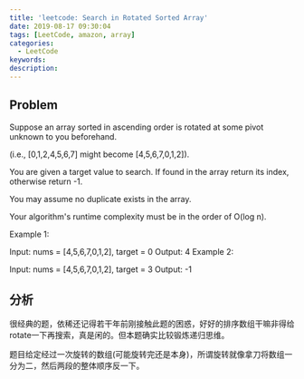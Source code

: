 ```yaml
---
title: 'leetcode: Search in Rotated Sorted Array'
date: 2019-08-17 09:30:04
tags: [LeetCode, amazon, array]
categories:
  - LeetCode
keywords:
description:
---
```


## Problem

Suppose an array sorted in ascending order is rotated at some pivot unknown to you beforehand.

(i.e., [0,1,2,4,5,6,7] might become [4,5,6,7,0,1,2]).

You are given a target value to search. If found in the array return its index, otherwise return -1.

You may assume no duplicate exists in the array.

Your algorithm's runtime complexity must be in the order of O(log n).

Example 1:

Input: nums = [4,5,6,7,0,1,2], target = 0
Output: 4
Example 2:

Input: nums = [4,5,6,7,0,1,2], target = 3
Output: -1

## 分析

很经典的题，依稀还记得若干年前刚接触此题的困惑，好好的排序数组干嘛非得给rotate一下再搜索，真是闲的。但本题确实比较锻炼递归思维。

题目给定经过一次旋转的数组(可能旋转完还是本身)，所谓旋转就像拿刀将数组一分为二，然后两段的整体顺序反一下。
